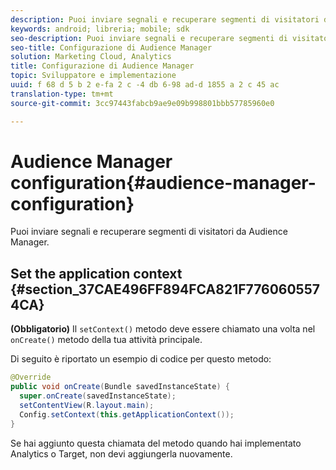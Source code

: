```yaml
---
description: Puoi inviare segnali e recuperare segmenti di visitatori da Gestione dell'audience.
keywords: android; libreria; mobile; sdk
seo-description: Puoi inviare segnali e recuperare segmenti di visitatori da Gestione dell'audience.
seo-title: Configurazione di Audience Manager
solution: Marketing Cloud, Analytics
title: Configurazione di Audience Manager
topic: Sviluppatore e implementazione
uuid: f 68 d 5 b 2 e-fa 2 c -4 db 6-98 ad-d 1855 a 2 c 45 ac
translation-type: tm+mt
source-git-commit: 3cc97443fabcb9ae9e09b998801bbb57785960e0

---
```



# Audience Manager configuration{#audience-manager-configuration}

Puoi inviare segnali e recuperare segmenti di visitatori da Audience Manager.

## Set the application context {#section_37CAE496FF894FCA821F7760605574CA}

**(Obbligatorio)** Il `setContext()` metodo deve essere chiamato una volta nel `onCreate()` metodo della tua attività principale.

Di seguito è riportato un esempio di codice per questo metodo:

```java
@Override 
public void onCreate(Bundle savedInstanceState) { 
  super.onCreate(savedInstanceState); 
  setContentView(R.layout.main); 
  Config.setContext(this.getApplicationContext()); 
}
```

Se hai aggiunto questa chiamata del metodo quando hai implementato Analytics o Target, non devi aggiungerla nuovamente.

